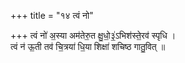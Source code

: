 +++
title = "१४ त्वं नो"

+++
त्वं नो॑ अ॒स्या अम॑तेरु॒त क्षु॒धो॒३॒॑ऽभिश॑स्ते॒रव॑ स्पृधि ।  
त्वं न॑ ऊ॒ती तव॑ चि॒त्रया॑ धि॒या शिक्षा॑ शचिष्ठ गातु॒वित् ॥